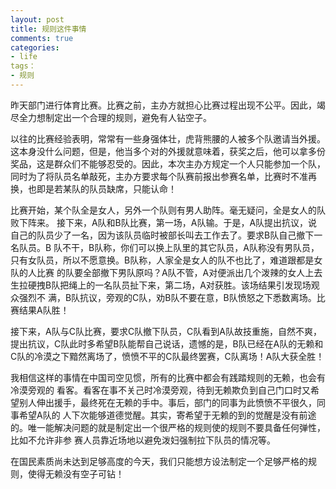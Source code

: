 ```yaml
---
layout: post
title: 规则这件事情
comments: true
categories:
- life
tags：
- 规则
---
```


昨天部门进行体育比赛。比赛之前，主办方就担心比赛过程出现不公平。因此，竭尽全力想制定出一个合理的规则，避免有人钻空子。

以往的比赛经验表明，常常有一些身强体壮，虎背熊腰的人被多个队邀请当外援。这本身没什么问题，但是，他当多个对的外援就意味着，获奖之后，他可以拿多份奖品，这是群众们不能够忍受的。因此，本次主办方规定一个人只能参加一个队，同时为了将队员名单敲死，主办方要求每个队赛前报出参赛名单，比赛时不准再换，也即是若某队的队员缺席，只能认命！

比赛开始，某个队全是女人，另外一个队则有男人助阵。毫无疑问，全是女人的队败下阵来。 接下来，A队和B队比赛，第一场，A队输。于是，A队提出抗议，说自己的队员少了一名，因为该队员临时被部长叫去工作去了。要求B队自己撤下一名队员。B 队不干，B队称，你们可以换上队里的其它队员，A队称没有男队员，只有女队员，所以不愿意换。B队称，人家全是女人的队不也比了，难道跟都是女队的人比赛 的队要全部撤下男队原吗？A队不管，A对便派出几个泼辣的女人上去生拉硬拽B队把绳上的一名队员扯下来，第二场，A对获胜。该场结果引发现场观众强烈不 满，B队抗议，旁观的C队，劝B队不要在意，B队愤怒之下悉数离场。比赛结果A队胜！

接下来，A队与C队比赛，要求C队撤下队员，C队看到A队故技重施，自然不爽，提出抗议，C队此时多希望B队能帮自己说话，遗憾的是，B队已经在A队的无赖和C队的冷漠之下黯然离场了，愤愤不平的C队最终罢赛，C队离场！A队大获全胜！

我相信这样的事情在中国司空见惯，所有的比赛中都会有践踏规则的无赖，也会有冷漠旁观的 看客。看客在事不关己时冷漠旁观，待到无赖欺负到自己门口时又希望别人伸出援手，最终死在无赖的手中。事后，部门的同事为此愤愤不平很久，同事希望A队的 人下次能够道德觉醒。其实，寄希望于无赖的到的觉醒是没有前途的。唯一能解决问题的就是制定出一个很严格的规则使的规则不要具备任何弹性，比如不允许非参 赛人员靠近场地以避免泼妇强制拉下队员的情况等。

在国民素质尚未达到足够高度的今天，我们只能想方设法制定一个足够严格的规则，使得无赖没有空子可钻！
